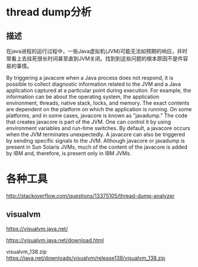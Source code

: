 thread dump分析
===========

## 描述

在java进程的运行过程中，一些Java虚拟机(JVM)可能无法如预期的响应，并时常看上去挂死很长时间甚至直到JVM关闭。找到到这些问题的根本原因不是件容易的事情。

By triggering a javacore when a Java process does not respond, it is possible to collect diagnostic information related to the JVM and a Java application captured at a particular point during execution. For example, the information can be about the operating system, the application environment, threads, native stack, locks, and memory. The exact contents are dependent on the platform on which the application is running.
On some platforms, and in some cases, javacore is known as "javadump." The code that creates javacore is part of the JVM. One can control it by using environment variables and run-time switches. By default, a javacore occurs when the JVM terminates unexpectedly. A javacore can also be triggered by sending specific signals to the JVM. Although javacore or javadump is present in Sun Solaris JVMs, much of the content of the javacore is added by IBM and, therefore, is present only in IBM JVMs.

# 各种工具

http://stackoverflow.com/questions/13375105/thread-dump-analyzer

## visualvm

https://visualvm.java.net/

https://visualvm.java.net/download.html

visualvm_138.zip
https://java.net/downloads/visualvm/release138/visualvm_138.zip